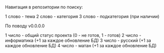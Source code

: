 Навигация в репозитории по поиску:

1 слово - тема
2 слово - категория
3 слово - подкатегория (при наличии)





По поводу v0.0.0.0

1 число - общий статус проекта (0 - не готов, 1 - готов)
2 число - информатика (+1 за каждое обновление БД)
3 число - русский  (+1 за каждое обновление БД)
4 число - матан (+1 за каждое обновление БД)
